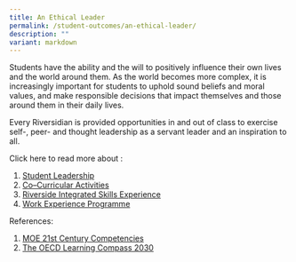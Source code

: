 ```yaml
---
title: An Ethical Leader
permalink: /student-outcomes/an-ethical-leader/
description: ""
variant: markdown
---
```

Students have the ability and the will to positively influence their own lives and the world around them. As the world becomes more complex, it is increasingly important for students to uphold sound beliefs and moral values, and make responsible decisions that impact themselves and those around them in their daily lives. 

  

Every Riversidian is provided opportunities in and out of class to exercise self-, peer- and thought leadership as a servant leader and an inspiration to all. 

Click here to read more about :
1. [Student Leadership](/the-riverside-experience/student-leadership)
2. [Co–Curricular Activities](/co-curriculum/co-curricular-activities/)
3. [Riverside Integrated Skills Experience](/the-riverside-experience/riverside-integrated-skills-experience)
4. [Work Experience Programme](/the-riverside-experience/work-experience-programme)


References:

1.  [MOE 21st Century Competencies](https://www.moe.gov.sg/education-in-sg/21st-century-competencies#:~:text=21st%20Century%20Competencies%20for%20a,Communication%2C%20Collaboration%20and%20Information%20Skills) 
2.  [The OECD Learning Compass 2030](https://www.oecd.org/en/data/tools/oecd-learning-compass-2030.html)